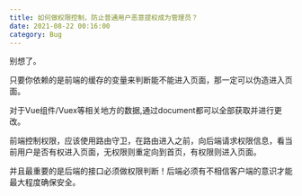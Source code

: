 ```yaml
---
title: 如何做权限控制，防止普通用户恶意提权成为管理员？
date: 2021-08-22 00:16:00
category: Bug
---
```

别想了。

只要你依赖的是前端的缓存的变量来判断能不能进入页面，那一定可以伪造进入页面。

对于Vue组件/Vuex等相关地方的数据,通过document都可以全部获取并进行更改。

前端控制权限，应该使用路由守卫，在路由进入之前，向后端请求权限信息，看当前用户是否有权进入页面，无权限则重定向到首页，有权限则进入页面。

并且最重要的是后端的接口必须做权限判断！后端必须有不相信客户端的意识才能最大程度确保安全。